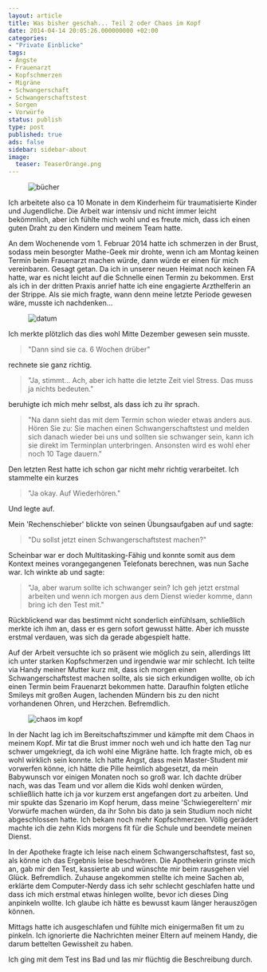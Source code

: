 ```yaml
---
layout: article
title: Was bisher geschah... Teil 2 oder Chaos im Kopf
date: 2014-04-14 20:05:26.000000000 +02:00
categories:
- "Private Einblicke"
tags:
- Ängste
- Frauenarzt
- Kopfschmerzen
- Migräne
- Schwangerschaft
- Schwangerschaftstest
- Sorgen
- Vorwürfe
status: publish
type: post
published: true
ads: false
sidebar: sidebar-about
image:
  teaser: TeaserOrange.png
---
```

<figure>
  <img src="{{ site.url }}/images/bc3bccher.jpg" alt="bücher" />
</figure>
Ich arbeitete also ca 10 Monate in dem Kinderheim für traumatisierte Kinder und Jugendliche.
Die Arbeit war intensiv und nicht immer leicht bekömmlich, aber ich fühlte mich wohl und es freute mich, dass ich einen guten Draht zu den Kindern und meinem Team hatte.

An dem Wochenende vom 1. Februar 2014 hatte ich schmerzen in der Brust, sodass mein besorgter Mathe-Geek mir drohte, wenn ich am Montag keinen Termin beim Frauenarzt machen würde, dann würde er einen für mich vereinbaren.
Gesagt getan.
Da ich in unserer neuen Heimat noch keinen FA hatte, war es nicht leicht auf die Schnelle einen Termin zu bekommen.
Erst als ich in der dritten Praxis anrief hatte ich eine engagierte Arzthelferin an der Strippe.
Als sie mich fragte, wann denn meine letzte Periode gewesen wäre, musste ich nachdenken...

<figure>
  <img src="{{ site.url }}/images/time-273857_1501.jpg" alt="datum" />
</figure>

Ich merkte plötzlich das dies wohl Mitte Dezember gewesen sein musste.

> "Dann sind sie ca. 6 Wochen drüber"

rechnete sie ganz richtig.

> "Ja, stimmt...
> Ach, aber ich hatte die letzte Zeit viel Stress.
> Das muss ja nichts bedeuten."

beruhigte ich mich mehr selbst, als dass ich zu ihr sprach.

> "Na dann sieht das mit dem Termin schon wieder etwas anders aus.
> Hören Sie zu: Sie machen einen Schwangerschaftstest und melden sich danach wieder bei uns und sollten sie schwanger sein, kann ich sie direkt im Terminplan unterbringen.
>Ansonsten wird es wohl eher noch 10 Tage dauern."

Den letzten Rest hatte ich schon gar nicht mehr richtig verarbeitet.
Ich stammelte ein kurzes

> "Ja okay. Auf Wiederhören."

Und legte auf.

Mein 'Rechenschieber' blickte von seinen Übungsaufgaben auf und sagte:

> "Du sollst jetzt einen Schwangerschaftstest machen?"

Scheinbar war er doch Multitasking-Fähig und konnte somit aus dem Kontext meines vorangegangenen Telefonats berechnen, was nun Sache war.
Ich winkte ab und sagte:

>"Ja, aber warum sollte ich schwanger sein?
> Ich geh jetzt erstmal arbeiten und wenn ich morgen aus dem Dienst wieder komme, dann bring ich den Test mit."

Rückblickend war das bestimmt nicht sonderlich einfühlsam, schließlich merkte ich ihm an, dass er es gern sofort gewusst hätte.
Aber ich musste erstmal verdauen, was sich da gerade abgespielt hatte.

Auf der Arbeit versuchte ich so präsent wie möglich zu sein, allerdings litt ich unter starken Kopfschmerzen und irgendwie war mir schlecht.
Ich teilte via Handy meiner Mutter kurz mit, dass ich morgen einen Schwangerschaftstest machen sollte, als sie sich erkundigen wollte, ob ich einen Termin beim Frauenarzt bekommen hatte.
Daraufhin folgten etliche Smileys mit großen Augen, lachenden Mündern bis zu den nicht vorhandenen Ohren, und Herzchen.
Befremdlich.

<figure>
  <img src="{{ site.url }}/images/fractal-298461_150.jpg" alt="chaos im kopf" />
</figure>

In der Nacht lag ich im Bereitschaftszimmer und kämpfte mit dem Chaos in meinem Kopf.
Mir tat die Brust immer noch weh und ich hatte den Tag nur schwer umgekriegt, da ich wohl eine Migräne hatte.
Ich fragte mich, ob es wohl wirklich sein konnte.
Ich hatte Angst, dass mein Master-Student mir vorwerfen könne, ich hätte die Pille heimlich abgesetzt, da mein Babywunsch vor einigen Monaten noch so groß war.
Ich dachte drüber nach, was das Team und vor allem die Kids wohl denken würden, schließlich hatte ich ja vor kurzem erst angefangen dort zu arbeiten.
Und mir spukte das Szenario im Kopf herum, dass meine 'Schwiegereltern' mir Vorwürfe machen würden, da ihr Sohn bis dato ja sein Studium noch nicht abgeschlossen hatte.
Ich bekam noch mehr Kopfschmerzen.
Völlig gerädert machte ich die zehn Kids morgens fit für die Schule und beendete meinen Dienst.

In der Apotheke fragte ich leise nach einem Schwangerschaftstest, fast so, als könne ich das Ergebnis leise beschwören.
Die Apothekerin grinste mich an, gab mir den Test, kassierte ab und wünschte mir beim rausgehen viel Glück.
Befremdlich.
Zuhause angekommen stellte ich meine Sachen ab, erklärte dem Computer-Nerdy dass ich sehr schlecht geschlafen hatte und dass ich mich erstmal etwas hinlegen wollte, bevor ich dieses Ding anpinkeln wollte.
Ich glaube ich hätte es bewusst kaum länger herauszögen können.

Mittags hatte ich ausgeschlafen und fühlte mich einigermaßen fit um zu pinkeln.
Ich ignorierte die Nachrichten meiner Eltern auf meinem Handy, die darum bettelten Gewissheit zu haben.

Ich ging mit dem Test ins Bad und las mir flüchtig die Beschreibung durch.
